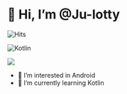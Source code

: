 # 👋 Hi, I’m @Ju-lotty
![Hits](https://hits.seeyoufarm.com/api/count/incr/badge.svg?url=https%3A%2F%2Fgithub.com%2Fkim-soohyeon&count_bg=%23FFDAC7&title_bg=%23FFADAD&icon=&icon_color=%23E7E7E7&title=hits&edge_flat=false)

![Kotlin](https://img.shields.io/badge/Kotlin-#FFFFFF.svg?&style=for-the-badge&logo=Kotlin&logoColor=black)

<a href="https://just-coding-record.tistory.com/" target="_blank"><img src="https://img.shields.io/badge/Velog-20c997?style=flat-square&logo=Vimeo&logoColor=white"/></a>

- 👀 I’m interested in Android
- 🌱 I’m currently learning Kotlin
